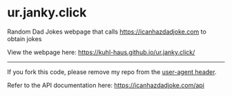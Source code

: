 # ur.janky.click
Random Dad Jokes webpage that calls https://icanhazdadjoke.com to obtain jokes

View the webpage here: https://kuhl-haus.github.io/ur.janky.click/

---

If you fork this code, please remove my repo from the [user-agent header](https://github.com/kuhl-haus/ur.janky.click/blob/mainline/index.html#L25-L29).

Refer to the API documentation here: https://icanhazdadjoke.com/api